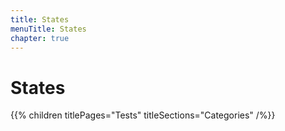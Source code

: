 ```yaml
---
title: States
menuTitle: States
chapter: true
---
```


# States

{{% children titlePages="Tests" titleSections="Categories" /%}}